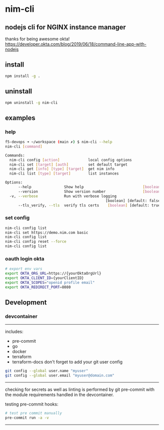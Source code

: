 # nim-cli
nodejs cli for NGINX instance manager
---
thanks for being awesome okta! https://developer.okta.com/blog/2019/06/18/command-line-app-with-nodejs

## install
```bash
npm install -g .
```
## uninstall
```bash
npm uninstall -g nim-cli
```
## examples

### help
```bash
f5-devops ➜ ~/workspace (main ✗) $ nim-cli --help
nim-cli [command]

Commands:
  nim-cli config [action]             local config options
  nim-cli set [target] [auth]         set default target
  nim-cli get [info] [type] [target]  get nim info
  nim-cli list [type] [target]        list instances

Options:
      --help               Show help                           [boolean]
      --version            Show version number                 [boolean]
  -v, --verbose            Run with verbose logging
                                              [boolean] [default: false]
      --tls_verify, --tls  verify tls certs    [boolean] [default: true]
```
### set config
```bash
nim-cli config list
nim-cli set https://demo.nim.com basic
nim-cli config list
nim-cli config reset --force
nim-cli config list
```
### oauth login okta
```bash
# export env vars
export OKTA_ORG_URL=https://{yourOktaOrgUrl}
export OKTA_CLIENT_ID={yourClientID}
export OKTA_SCOPES="openid profile email"
export OKTA_REDIRECT_PORT=8080
```
## Development

### devcontainer
---

includes:
- pre-commit
- go
- docker
- terraform
- terraform-docs
don't forget to add your git user config

```bash
git config --global user.name "myuser"
git config --global user.email "myuser@domain.com"
```
---

checking for secrets as well as linting is performed by git pre-commit with the module requirements handled in the devcontainer.

testing pre-commit hooks:
  ```bash
  # test pre commit manually
  pre-commit run -a -v
  ```
---
